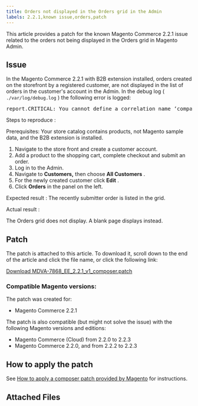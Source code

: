 ```yaml
---
title: Orders not displayed in the Orders grid in the Admin
labels: 2.2.1,known issue,orders,patch
---
```


This article provides a patch for the known Magento Commerce 2.2.1 issue related to the orders not being displayed in the Orders grid in Magento Admin.

## Issue

In the Magento Commerce 2.2.1 with B2B extension installed, orders created on the storefront by a registered customer, are not displayed in the list of orders in the customer's account in the Admin. In the debug log ( `./var/log/debug.log` ) the following error is logged:

<pre>report.CRITICAL: You cannot define a correlation name ‘company_order’ more than once</pre>

 <span class="wysiwyg-underline">Steps to reproduce</span> :

Prerequisites: Your store catalog contains products, not Magento sample data, and the B2B extension is installed.

1. Navigate to the store front and create a customer account.
1. Add a product to the shopping cart, complete checkout and submit an order.
1. Log in to the Admin.
1. Navigate to **Customers,** then choose **All Customers** .
1. For the newly created customer click **Edit** .
1. Click **Orders** in the panel on the left.

 <span class="wysiwyg-underline">Expected result</span> : The recently submitter order is listed in the grid.

 <span class="wysiwyg-underline">Actual result</span> :

The Orders grid does not display. A blank page displays instead.

## Patch

The patch is attached to this article. To download it, scroll down to the end of the article and click the file name, or click the following link:

 [Download MDVA-7868\_EE\_2.2.1\_v1\_composer.patch](assets/MDVA-7868_EE_2.2.1_v1_composer.patch.zip) 

### Compatible Magento versions:

The patch was created for:

* Magento Commerce 2.2.1

The patch is also compatible (but might not solve the issue) with the following Magento versions and editions:

* Magento Commerce (Cloud) from 2.2.0 to 2.2.3
* Magento Commerce 2.2.0, and from 2.2.2 to 2.2.3

## How to apply the patch

See [How to apply a composer patch provided by Magento](https://support.magento.com/hc/en-us/articles/360028367731) for instructions.

## Attached Files

